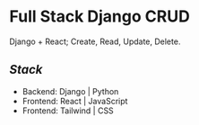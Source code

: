 # Full Stack Django CRUD

Django + React; Create, Read, Update, Delete.

## *Stack*

* Backend:  Django | Python
* Frontend: React | JavaScript
* Frontend: Tailwind | CSS
